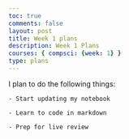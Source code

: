 ```yaml
---
toc: true
comments: false
layout: post
title: Week 1 plans
description: Week 1 Plans
courses: { compsci: {week: 1} }
type: plans
---
```


I plan to do the following things:
    
    - Start updating my notebook
    
    - Learn to code in markdown
    
    - Prep for live review